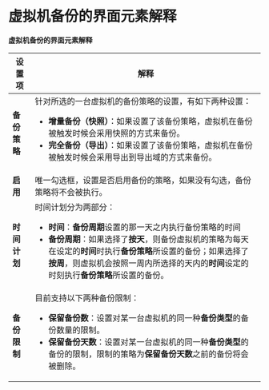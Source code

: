 # 虚拟机备份的界面元素解释

**虚拟机备份的界面元素解释**

|设置项|解释|
|------|----|
|**备份策略**|针对所选的一台虚拟机的备份策略的设置，有如下两种设置：<ul><li>**增量备份（快照）**：如果设置了该备份策略，虚拟机在备份被触发时候会采用快照的方式来备份。</li><li>**完全备份（导出）**：如果设置了该备份策略，虚拟机在备份被触发时候会采用导出到导出域的方式来备份。</li></ul>|
|**启用**|唯一勾选框，设置是否启用备份的策略，如果没有勾选，备份策略将不会被执行。|
|**时间计划**|时间计划分为两部分：<ul><li>**时间**：**备份周期**设置的那一天之内执行备份策略的时间</li><li>**备份周期**：如果选择了**按天**，则备份虚拟机的策略为每天在设定的**时间**时执行**备份策略**所设置的备份；如果选择了**按周**，则虚拟机会按照一周内所选择的天内的**时间**设定的时刻执行**备份策略**所设置的备份。</li></ul>|
|**备份限制**|目前支持以下两种备份限制：<ul><li>**保留备份数**：设置对某一台虚拟机的同一种**备份类型**的备份数量的限制。</li><li>**保留备份天数**：设置对某一台虚拟机的同一种**备份类型**的备份的限制，限制的策略为**保留备份天数**之前的备份将会被删除。</li></ul>|
